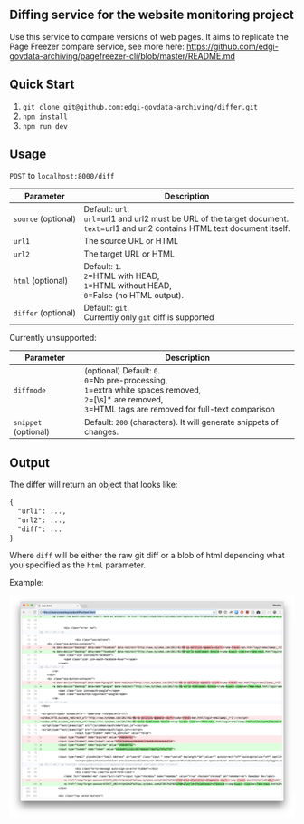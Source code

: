 
## Diffing service for the website monitoring project

Use this service to compare versions of web pages. It aims to replicate the Page Freezer compare service, see more here: https://github.com/edgi-govdata-archiving/pagefreezer-cli/blob/master/README.md


## Quick Start
1. `git clone git@github.com:edgi-govdata-archiving/differ.git`
2. `npm install`
3. `npm run dev`

## Usage
`POST` to `localhost:8000/diff`

| Parameter	| Description |
|-----------|-------------|
| `source` (optional)|	Default: `url`. <br>`url`=url1 and url2 must be URL of the target document. <br>`text`=url1 and url2 contains HTML text document itself. |
| `url1` |	The source URL or HTML |
| `url2` |	The target URL or HTML |
| `html`  (optional) |	Default: `1`. <br>`2`=HTML with HEAD, <br>`1`=HTML without HEAD, <br>`0`=False (no HTML output). |
| `differ` (optional) | Default: `git`. <br> Currently only `git` diff is supported |

Currently unsupported:

| Parameter	| Description |
|-----------|-------------|
| `diffmode` | (optional)	Default: `0`. <br>`0`=No pre-processing, <br>`1`=extra white spaces removed, <br>`2`=[\s]* are removed,<br>`3`=HTML tags are removed for full-text comparison |
| `snippet`  (optional)	 | Default: `200` (characters). It will generate snippets of changes. |

## Output

The differ will return an object that looks like:

```
{
  "url1": ...,
  "url2": ...,
  "diff": ...
}
```
Where `diff` will be either the raw git diff or a blob of html depending what you specified as the `html` parameter.

Example:

![example diff](./assets/example-diff.png)
